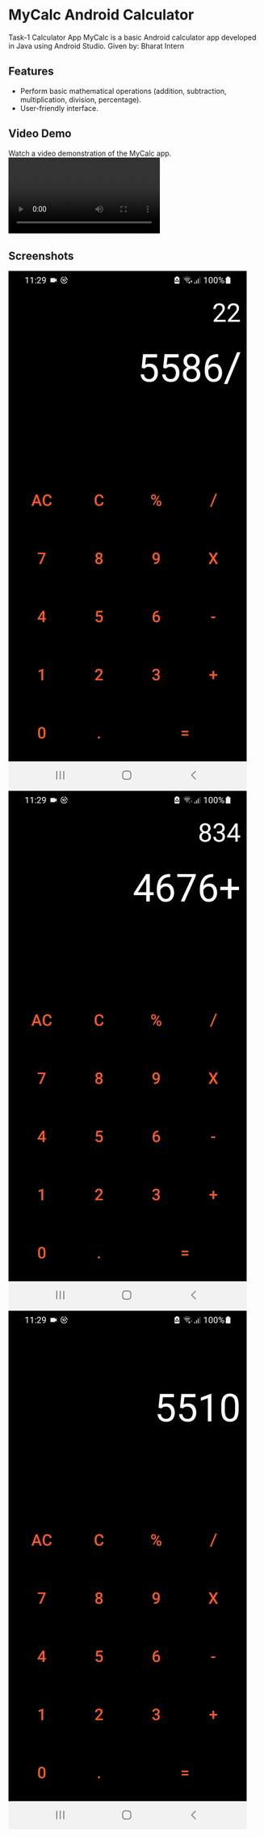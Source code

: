 # MyCalc Android Calculator

Task-1 Calculator App 
MyCalc is a basic Android calculator app developed in Java using Android Studio.
Given by: Bharat Intern

## Features

- Perform basic mathematical operations (addition, subtraction, multiplication, division, percentage).
- User-friendly interface.

## Video Demo

Watch a video demonstration of the MyCalc app.
![Click to Watch](https://github.com/abhishekb13402/MyCalc/blob/main/MyCalc.mp4)

## Screenshots

![Screenshot 1](Screenshot1.jpg)
![Screenshot 2](Screenshot2.jpg)
![Screenshot 3](Screenshot3.jpg)
